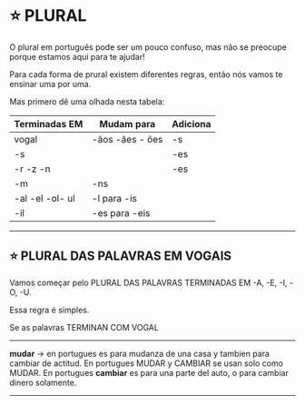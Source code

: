 # :star: PLURAL 

O plural em português pode ser um pouco confuso, mas não se preocupe porque estamos aqui para te ajudar!

Para cada forma de prural existem diferentes regras, então nós vamos te ensinar uma por uma.

Mas primero dê uma olhada nesta tabela:

| Terminadas EM | Mudam para | Adiciona |
| ------------- | ---------- | -------- |
| vogal | -ãos -ães - ões | -s |
| -s | | -es |
| -r -z -n | | -es |
| -m | -ns | |
| -al -el -ol- ul | -l para -is | |
| -il | -es para -eis | |

---

## :star:  PLURAL DAS PALAVRAS EM VOGAIS

Vamos começar pelo PLURAL DAS PALAVRAS TERMINADAS EM -A, -E, -I, -O, -U.

Essa regra é simples.

Se as palavras TERMINAN COM VOGAL 

---

**mudar** -> en portugues es para mudanza de una casa y tambien para cambiar de actitud. En portugues MUDAR y CAMBIAR se usan solo como MUDAR. En portugues **cambiar** es para una parte del auto, o para cambiar dinero solamente.

---
